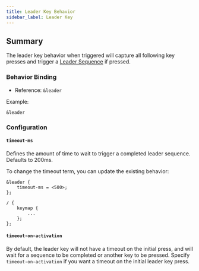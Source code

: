 ```yaml
---
title: Leader Key Behavior
sidebar_label: Leader Key
---
```


## Summary

The leader key behavior when triggered will capture all following key presses and trigger a [Leader Sequence](../features/leader.md) if pressed.

### Behavior Binding

- Reference: `&leader`

Example:

```
&leader
```

### Configuration

#### `timeout-ms`

Defines the amount of time to wait to trigger a completed leader sequence. Defaults to 200ms.

To change the timeout term, you can update the existing behavior:

```
&leader {
    timeout-ms = <500>;
};

/ {
    keymap {
        ...
    };
};
```

#### `timeout-on-activation`

By default, the leader key will not have a timeout on the initial press, and will wait for a sequence to be completed or another key to be pressed. Specify `timeout-on-activation` if you want a timeout on the initial leader key press.
